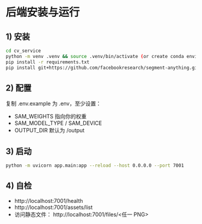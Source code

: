 # 后端安装与运行

## 1) 安装
```bash
cd cv_service
python -m venv .venv && source .venv/bin/activate (or create conda environment)
pip install -r requirements.txt
pip install git+https://github.com/facebookresearch/segment-anything.git
```
## 2) 配置

复制 .env.example 为 .env，至少设置：
- SAM_WEIGHTS 指向你的权重
- SAM_MODEL_TYPE / SAM_DEVICE
- OUTPUT_DIR 默认为 <repo-root>/output

## 3) 启动
```bash
python -m uvicorn app.main:app --reload --host 0.0.0.0 --port 7001
```

## 4) 自检
- http://localhost:7001/health
- http://localhost:7001/assets/list
- 访问静态文件： http://localhost:7001/files/<任一 PNG>